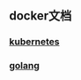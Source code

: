 ## docker文档

### [kubernetes](https://github.com/luofengmacheng/docker_doc/blob/master/kubernetes/README.md)

### [golang](https://github.com/luofengmacheng/docker_doc/blob/master/golang/README.md)
